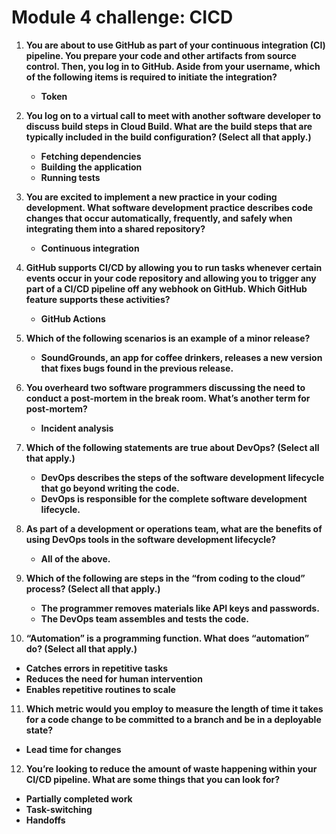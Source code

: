 # Module 4 challenge: CICD
1. **You are about to use GitHub as part of your continuous integration (CI) pipeline. You prepare your code and other artifacts from source control. Then, you log in to GitHub. Aside from your username, which of the following items is required to initiate the integration?**
   - **Token**

2. **You log on to a virtual call to meet with another software developer to discuss build steps in Cloud Build. What are the build steps that are typically included in the build configuration? (Select all that apply.)**
   - **Fetching dependencies**
   - **Building the application**
   - **Running tests**

3. **You are excited to implement a new practice in your coding development. What software development practice describes code changes that occur automatically, frequently, and safely when integrating them into a shared repository?**
   - **Continuous integration**

4. **GitHub supports CI/CD by allowing you to run tasks whenever certain events occur in your code repository and allowing you to trigger any part of a CI/CD pipeline off any webhook on GitHub. Which GitHub feature supports these activities?**
   - **GitHub Actions**

5. **Which of the following scenarios is an example of a minor release?**
   - **SoundGrounds, an app for coffee drinkers, releases a new version that fixes bugs found in the previous release.**

6. **You overheard two software programmers discussing the need to conduct a post-mortem in the break room. What’s another term for post-mortem?**
   - **Incident analysis**

7. **Which of the following statements are true about DevOps? (Select all that apply.)**
   - **DevOps describes the steps of the software development lifecycle that go beyond writing the code.**
   - **DevOps is responsible for the complete software development lifecycle.**

8. **As part of a development or operations team, what are the benefits of using DevOps tools in the software development lifecycle?**
   - **All of the above.**

9. **Which of the following are steps in the “from coding to the cloud” process? (Select all that apply.)**
   - **The programmer removes materials like API keys and passwords.**
   - **The DevOps team assembles and tests the code.**

10. **“Automation” is a programming function. What does “automation” do? (Select all that apply.)**
   - **Catches errors in repetitive tasks**
   - **Reduces the need for human intervention**
   - **Enables repetitive routines to scale**

11. **Which metric would you employ to measure the length of time it takes for a code change to be committed to a branch and be in a deployable state?**
   - **Lead time for changes**

12. **You’re looking to reduce the amount of waste happening within your CI/CD pipeline. What are some things that you can look for?**
   - **Partially completed work**
   - **Task-switching**
   - **Handoffs**
